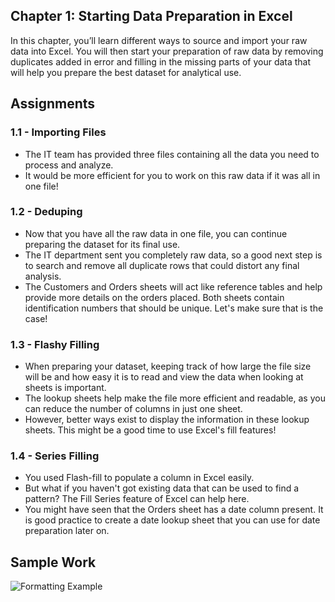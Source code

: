 ## Chapter 1: Starting Data Preparation in Excel
In this chapter, you’ll learn different ways to source and import your raw data into Excel. You will then start your preparation of raw data by removing duplicates added in error and filling in the missing parts of your data that will help you prepare the best dataset for analytical use.

## Assignments
### 1.1 - Importing Files
- The IT team has provided three files containing all the data you need to process and analyze.
- It would be more efficient for you to work on this raw data if it was all in one file!

### 1.2 - Deduping
- Now that you have all the raw data in one file, you can continue preparing the dataset for its final use.
- The IT department sent you completely raw data, so a good next step is to search and remove all duplicate rows that could distort any final analysis.
- The Customers and Orders sheets will act like reference tables and help provide more details on the orders placed. Both sheets contain identification numbers that should be unique. Let's make sure that is the case!

### 1.3 - Flashy Filling
- When preparing your dataset, keeping track of how large the file size will be and how easy it is to read and view the data when looking at sheets is important.
- The lookup sheets help make the file more efficient and readable, as you can reduce the number of columns in just one sheet.
- However, better ways exist to display the information in these lookup sheets. This might be a good time to use Excel's fill features!

### 1.4 - Series Filling
- You used Flash-fill to populate a column in Excel easily.
- But what if you haven't got existing data that can be used to find a pattern? The Fill Series feature of Excel can help here.
- You might have seen that the Orders sheet has a date column present. It is good practice to create a date lookup sheet that you can use for date preparation later on.

## Sample Work
![Formatting Example](./screenshots/formatting_example.png)
